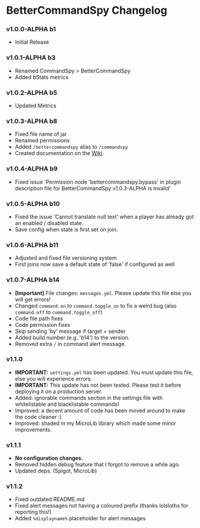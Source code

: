# BetterCommandSpy Changelog

### v1.0.0-ALPHA b1
* Initial Release

### v1.0.1-ALPHA b3
* Renamed CommandSpy > BetterCommandSpy
* Added bStats metrics

### v1.0.2-ALPHA b5
* Updated Metrics

### v1.0.3-ALPHA b8
* Fixed file name of jar
* Renamed permissions
* Added `/bettercommandspy` alias to `/commandspy`
* Created documentation on the [Wiki](https://github.com/lokka30/BetterCommandSpy/wiki/).

### v1.0.4-ALPHA b9
* Fixed issue 'Permission node 'bettercommandspy.bypass' in plugin description file for BetterCommandSpy v1.0.3-ALPHA is invalid'

### v1.0.5-ALPHA b10
* Fixed the issue 'Cannot translate null text' when a player has already got an enabled / disabled state.
* Save config when state is first set on join.

### v1.0.6-ALPHA b11
* Adjusted and fixed file versioning system
* First joins now save a default state of 'false' if configured as well

### v1.0.7-ALPHA b14
* **[Important]** File changes: `messages.yml`. Please update this file else you will get errors!
* Changed `command.on` to `command.toggle_on` to fix a weird bug (also `command.off` to `command.toggle_off`)
* Code file path fixes
* Code permission fixes
* Skip sending 'by' message if target = sender
* Added build number (e.g. 'b14') to the version.
* Removed extra `/` in command alert message.

### v1.1.0
* **IMPORTANT:** `settings.yml` has been updated. You must update this file, else you will experience errors.
* **IMPORTANT:** This update has not been tested. Please test it before deploying it on a production server.
* Added: ignorable commands section in the settings file with whitelistable and blacklistable commands!
* Improved: a decent amount of code has been moved around to make the code cleaner :)
* Improved: shaded in my MicroLib library which made some minor improvements.

### v1.1.1
* **No configuration changes.**
* Removed hidden debug feature that I forgot to remove a while ago.
* Updated deps. (Spigot, MicroLib)

### v1.1.2
* Fixed outdated README.md
* Fixed alert messages not having a coloured prefix (thanks lolsloths for reporting this!)
* Added `%displayname%` placeholder for alert messages